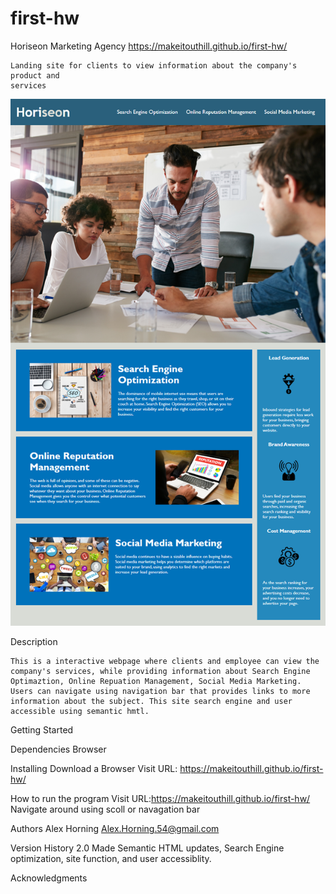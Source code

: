 # first-hw
Horiseon Marketing Agency
https://makeitouthill.github.io/first-hw/

    Landing site for clients to view information about the company's product and 
    services

![Webpage Image](image/01-html-css-git-homework-demo.png)

Description

    This is a interactive webpage where clients and employee can view the company's services, while providing information about Search Engine Optimaztion, Online Repuation Management, Social Media Marketing. Users can navigate using navigation bar that provides links to more information about the subject. This site search engine and user accessible using semantic hmtl.

Getting Started

Dependencies
    Browser

Installing
Download a Browser
Visit URL: https://makeitouthill.github.io/first-hw/

How to run the program
 Visit URL:https://makeitouthill.github.io/first-hw/ 
 Navigate around using scoll or navagation bar


Authors
    Alex Horning 
    Alex.Horning.54@gmail.com


Version History
2.0
Made Semantic HTML updates, Search Engine optimization, site function, and user accessiblity.

Acknowledgments

